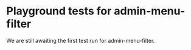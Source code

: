 # Playground tests for admin-menu-filter
We are still awaiting the first test run for admin-menu-filter.
